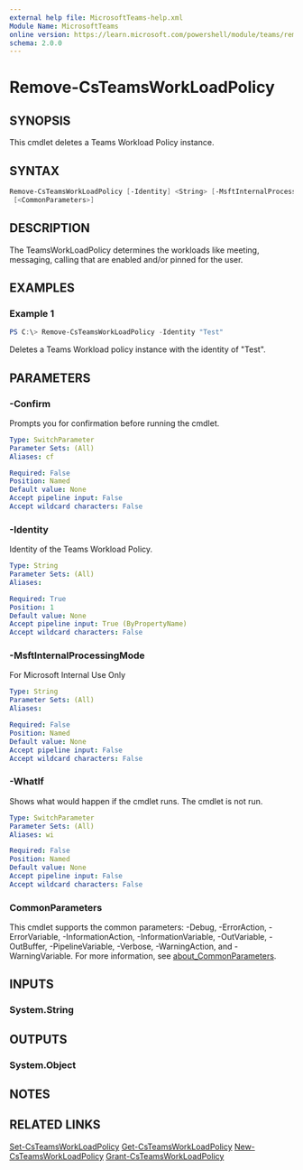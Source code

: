 ```yaml
---
external help file: MicrosoftTeams-help.xml
Module Name: MicrosoftTeams
online version: https://learn.microsoft.com/powershell/module/teams/remove-csteamsworkloadpolicy
schema: 2.0.0
---
```


# Remove-CsTeamsWorkLoadPolicy

## SYNOPSIS

This cmdlet deletes a Teams Workload Policy instance.

## SYNTAX

```powershell
Remove-CsTeamsWorkLoadPolicy [-Identity] <String> [-MsftInternalProcessingMode <String>] [-WhatIf] [-Confirm]
 [<CommonParameters>]
```

## DESCRIPTION

The TeamsWorkLoadPolicy determines the workloads like meeting, messaging, calling that are enabled and/or pinned for the user.

## EXAMPLES

### Example 1

```powershell
PS C:\> Remove-CsTeamsWorkLoadPolicy -Identity "Test"
```

Deletes a Teams Workload policy instance with the identity of "Test".

## PARAMETERS

### -Confirm

Prompts you for confirmation before running the cmdlet.

```yaml
Type: SwitchParameter
Parameter Sets: (All)
Aliases: cf

Required: False
Position: Named
Default value: None
Accept pipeline input: False
Accept wildcard characters: False
```

### -Identity

Identity of the Teams Workload Policy.

```yaml
Type: String
Parameter Sets: (All)
Aliases:

Required: True
Position: 1
Default value: None
Accept pipeline input: True (ByPropertyName)
Accept wildcard characters: False
```

### -MsftInternalProcessingMode

For Microsoft Internal Use Only

```yaml
Type: String
Parameter Sets: (All)
Aliases:

Required: False
Position: Named
Default value: None
Accept pipeline input: False
Accept wildcard characters: False
```

### -WhatIf

Shows what would happen if the cmdlet runs.
The cmdlet is not run.

```yaml
Type: SwitchParameter
Parameter Sets: (All)
Aliases: wi

Required: False
Position: Named
Default value: None
Accept pipeline input: False
Accept wildcard characters: False
```

### CommonParameters

This cmdlet supports the common parameters: -Debug, -ErrorAction, -ErrorVariable, -InformationAction, -InformationVariable, -OutVariable, -OutBuffer, -PipelineVariable, -Verbose, -WarningAction, and -WarningVariable. For more information, see [about_CommonParameters](http://go.microsoft.com/fwlink/?LinkID=113216).

## INPUTS

### System.String

## OUTPUTS

### System.Object

## NOTES

## RELATED LINKS

[Set-CsTeamsWorkLoadPolicy](https://learn.microsoft.com/powershell/module/teams/set-csteamsworkloadpolicy)
[Get-CsTeamsWorkLoadPolicy](https://learn.microsoft.com/powershell/module/teams/get-csteamsworkloadpolicy)
[New-CsTeamsWorkLoadPolicy](https://learn.microsoft.com/powershell/module/teams/new-csteamsworkloadpolicy)
[Grant-CsTeamsWorkLoadPolicy](https://learn.microsoft.com/powershell/module/teams/grant-csteamsworkloadpolicy)
